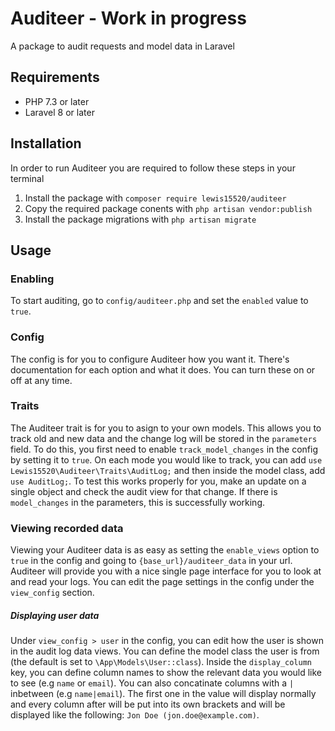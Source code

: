 # Auditeer - Work in progress
A package to audit requests and model data in Laravel

## Requirements
- PHP 7.3 or later
- Laravel 8 or later

## Installation
In order to run Auditeer you are required to follow these steps in your terminal

1. Install the package with ```composer require lewis15520/auditeer```
2. Copy the required package conents with ```php artisan vendor:publish```
3. Install the package migrations with ```php artisan migrate```

## Usage
### Enabling
To start auditing, go to ```config/auditeer.php``` and set the ```enabled``` value to ```true```.

### Config
The config is for you to configure Auditeer how you want it. There's documentation for each option and what it does. You can turn these on or off at any time.

### Traits
The Auditeer trait is for you to asign to your own models. This allows you to track old and new data and the change log will be stored in the ```parameters``` field. To do this, you first need to enable ```track_model_changes``` in the config by setting it to ```true```. On each mode you would like to track, you can add ```use Lewis15520\Auditeer\Traits\AuditLog;``` and then inside the model class, add ```use AuditLog;```. To test this works properly for you, make an update on a single object and check the audit view for that change. If there is ```model_changes``` in the parameters, this is successfully working. 

### Viewing recorded data
Viewing your Auditeer data is as easy as setting the ```enable_views``` option to ```true``` in the config and going to  ```{base_url}/auditeer_data``` in your url. Auditeer will provide you with a nice single page interface for you to look at and read your logs. You can edit the page settings in the config under the ```view_config``` section.

##### Displaying user data
Under ```view_config > user``` in the config, you can edit how the user is shown in the audit log data views. You can define the model class the user is from (the default is set to ```\App\Models\User::class```). Inside the ```display_column``` key, you can define column names to show the relevant data you would like to see (e.g ```name``` or ```email```). You can also concatinate columns with a ```|``` inbetween (e.g ```name|email```). The first one in the value will display normally and every column after will be put into its own brackets and will be displayed like the following: ```Jon Doe (jon.doe@example.com)```.
